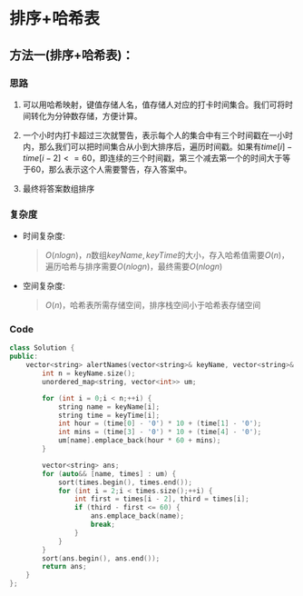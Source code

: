 # 排序+哈希表
## 方法一(排序+哈希表)：
### 思路
1. 可以用哈希映射，键值存储人名，值存储人对应的打卡时间集合。我们可将时间转化为分钟数存储，方便计算。

2. 一个小时内打卡超过三次就警告，表示每个人的集合中有三个时间戳在一小时内，那么我们可以把时间集合从小到大排序后，遍历时间戳。如果有$time[i]-time[i-2]<=60$，即连续的三个时间戳，第三个减去第一个的时间大于等于$60$，那么表示这个人需要警告，存入答案中。

3. 最终将答案数组排序

### 复杂度
- 时间复杂度:
  > $O(nlogn)$，$n$数组$keyName,keyTime$的大小，存入哈希值需要$O(n)$，遍历哈希与排序需要$O(nlogn)$，最终需要$O(nlogn)$
- 空间复杂度:
  > $O(n)$，哈希表所需存储空间，排序栈空间小于哈希表存储空间

### Code
```C++ []
class Solution {
public:
    vector<string> alertNames(vector<string>& keyName, vector<string>& keyTime) {
        int n = keyName.size();
        unordered_map<string, vector<int>> um;

        for (int i = 0;i < n;++i) {
            string name = keyName[i];
            string time = keyTime[i];
            int hour = (time[0] - '0') * 10 + (time[1] - '0');
            int mins = (time[3] - '0') * 10 + (time[4] - '0');
            um[name].emplace_back(hour * 60 + mins);
        }

        vector<string> ans;
        for (auto&& [name, times] : um) {
            sort(times.begin(), times.end());
            for (int i = 2;i < times.size();++i) {
                int first = times[i - 2], third = times[i];
                if (third - first <= 60) {
                    ans.emplace_back(name);
                    break;
                }
            }
        }
        sort(ans.begin(), ans.end());
        return ans;
    }
};
```